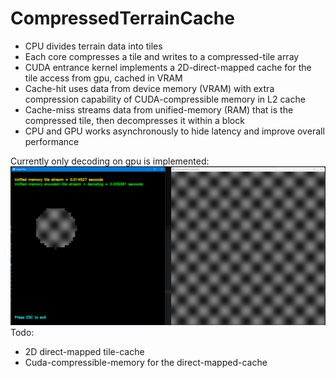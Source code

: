 # CompressedTerrainCache
- CPU divides terrain data into tiles
- Each core compresses a tile and writes to a compressed-tile array
- CUDA entrance kernel implements a 2D-direct-mapped cache for the tile access from gpu, cached in VRAM
- Cache-hit uses data from device memory (VRAM) with extra compression capability of CUDA-compressible memory in L2 cache
- Cache-miss streams data from unified-memory (RAM) that is the compressed tile, then decompresses it within a block
- CPU and GPU works asynchronously to hide latency and improve overall performance

Currently only decoding on gpu is implemented:
![Screenshot](https://github.com/tugrul512bit/CompressedTerrainCache/blob/master/benchmark.png)
Todo:
- 2D direct-mapped tile-cache
- Cuda-compressible-memory for the direct-mapped-cache
